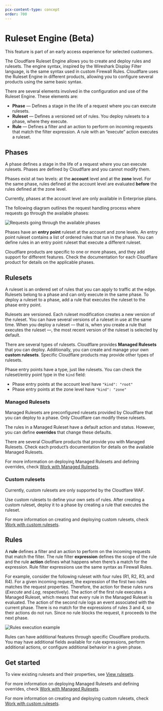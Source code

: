 ```yaml
---
pcx-content-type: concept
order: 700
---
```


# Ruleset Engine (Beta)

<Aside type="warning" header="Important">

This feature is part of an early access experience for selected customers.

</Aside>

The Cloudflare Ruleset Engine allows you to create and deploy rules and rulesets. The engine syntax, inspired by the Wireshark Display Filter language, is the same syntax used in custom Firewall Rules. Cloudflare uses the Ruleset Engine in different products, allowing you to configure several products using the same basic syntax.

There are several elements involved in the configuration and use of the Ruleset Engine. These elements are:

* **Phase** — Defines a stage in the life of a request where you can execute rulesets.
* **Ruleset** — Defines a versioned set of rules. You deploy rulesets to a phase, where they execute.
* **Rule** — Defines a filter and an action to perform on incoming requests that match the filter expression. A rule with an “execute” action executes a ruleset.

## Phases

A phase defines a stage in the life of a request where you can execute rulesets. Phases are defined by Cloudflare and you cannot modify them.

Phases exist at two levels: at the **account** level and at the **zone** level. For the same phase, rules defined at the account level are evaluated **before** the rules defined at the zone level.

<Aside type="note">

Currently, phases at the account level are only available in Enterprise plans.

</Aside>

The following diagram outlines the request handling process where requests go through the available phases:

![Requests going through the available phases](../images/rulesets-phases.png)

Phases have an **entry point** ruleset at the account and zone levels. An entry point ruleset contains a list of ordered rules that run in the phase. You can define rules in an entry point ruleset that execute a different ruleset.

Cloudflare products are specific to one or more phases, and they add support for different features. Check the documentation for each Cloudflare product for details on the applicable phases.

## Rulesets

A ruleset is an ordered set of rules that you can apply to traffic at the edge. Rulesets belong to a phase and can only execute in the same phase. To deploy a ruleset to a phase, add a rule that executes the ruleset to the phase entry point.

Rulesets are versioned. Each ruleset modification creates a new version of the ruleset. You can have several versions of a ruleset in use at the same time. When you deploy a ruleset — that is, when you create a rule that executes the ruleset —, the most recent version of the ruleset is selected by default.

There are several types of rulesets. Cloudflare provides **Managed Rulesets** that you can deploy. Additionally, you can create and manage your own **custom rulesets**. Specific Cloudflare products may provide other types of rulesets.

<Aside type="note" header="Note">

Phase entry points have a type, just like rulesets. You can check the ruleset/entry point type in the `kind` field:

* Phase entry points at the account level have `"kind": "root"`
* Phase entry points at the zone level have `"kind": "zone"`

</Aside>

### Managed Rulesets

Managed Rulesets are preconfigured rulesets provided by Cloudflare that you can deploy to a phase. Only Cloudflare can modify these rulesets.

The rules in a Managed Ruleset have a default action and status. However, you can define **overrides** that change these defaults.

There are several Cloudflare products that provide you with Managed Rulesets. Check each product’s documentation for details on the available Managed Rulesets.

For more information on deploying Managed Rulesets and defining overrides, check [Work with Managed Rulesets](/cf-rulesets/managed-rulesets).

### Custom rulesets

<Aside type="warning" header="Important">

Currently, custom rulesets are only supported by the Cloudflare WAF.

</Aside>

Use custom rulesets to define your own sets of rules. After creating a custom ruleset, deploy it to a phase by creating a rule that executes the ruleset.

For more information on creating and deploying custom rulesets, check [Work with custom rulesets](/cf-rulesets/custom-rulesets).

## Rules

A **rule** defines a filter and an action to perform on the incoming requests that match the filter. The rule filter **expression** defines the scope of the rule and the rule **action** defines what happens when there’s a match for the expression. Rule filter expressions use the same syntax as Firewall Rules.

For example, consider the following ruleset with four rules (R1, R2, R3, and R4). For a given incoming request, the expression of the first two rules matches the request properties. Therefore, the action for these rules runs (_Execute_ and _Log_, respectively). The action of the first rule executes a Managed Ruleset, which means that every rule in the Managed Ruleset is evaluated. The action of the second rule logs an event associated with the current phase. There is no match for the expressions of rules 3 and 4, so their actions do not run. Since no rule blocks the request, it proceeds to the next phase.

![Rules execution example](../images/rulesets-rules-example.png)

Rules can have additional features through specific Cloudflare products. You may have additional fields available for rule expressions, perform additional actions, or configure additional behavior in a given phase.

## Get started

To view existing rulesets and their properties, see [View rulesets](/cf-rulesets/view-rulesets).

For more information on deploying Managed Rulesets and defining overrides, check [Work with Managed Rulesets](/cf-rulesets/managed-rulesets).

For more information on creating and deploying custom rulesets, check [Work with custom rulesets](/cf-rulesets/custom-rulesets).
